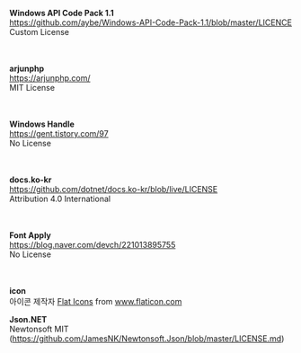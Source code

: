 <b>Windows API Code Pack 1.1</b><br>
<a href="https://github.com/aybe/Windows-API-Code-Pack-1.1/blob/master/LICENCE" target="_blank">https://github.com/aybe/Windows-API-Code-Pack-1.1/blob/master/LICENCE</a><br>
Custom License<br>
<br><br>

<b>arjunphp</b><br>
<a href="https://arjunphp.com" target="_blank">https://arjunphp.com/</a><br>
MIT License<br>
<br><br>

<b>Windows Handle</b><br>
<a href="https://gent.tistory.com/97" target="_blank">https://gent.tistory.com/97</a><br>
No License<br>
<br><br>

<b>docs.ko-kr</b><br>
<a href="https://github.com/dotnet/docs.ko-kr/blob/live/LICENSE" target="_blank">https://github.com/dotnet/docs.ko-kr/blob/live/LICENSE</a><br>
Attribution 4.0 International<br>
<br><br>


<b>Font Apply</b><br>
<a href="https://blog.naver.com/devch/221013895755" target="_blank">https://blog.naver.com/devch/221013895755</a><br>
No License<br>
<br><br>

<b>icon</b><br>
아이콘 제작자 <a href="https://www.flaticon.com/kr/authors/flat-icons" title="Flat Icons">Flat Icons</a> from <a href="https://www.flaticon.com/kr/" title="Flaticon"> www.flaticon.com</a>

<b>Json.NET</b></br>
Newtonsoft
MIT (https://github.com/JamesNK/Newtonsoft.Json/blob/master/LICENSE.md)

